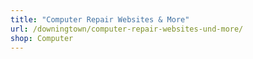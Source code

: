 ```yaml
---
title: "Computer Repair Websites & More"
url: /downingtown/computer-repair-websites-und-more/
shop: Computer
---
```

